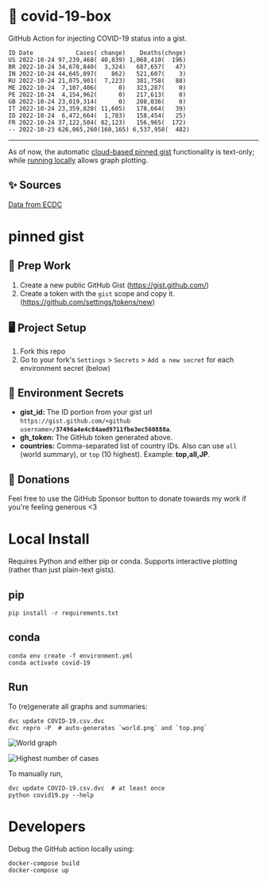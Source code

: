 # 🏥 covid-19-box

GitHub Action for injecting COVID-19 status into a gist.

```
ID Date            Cases( change)    Deaths(chnge)
US 2022-10-24 97,239,468( 40,839) 1,068,410(  196)
BR 2022-10-24 34,678,840(  3,324)   687,657(   47)
IN 2022-10-24 44,645,097(    862)   521,607(    3)
RU 2022-10-24 21,075,901(  7,223)   381,758(   88)
ME 2022-10-24  7,107,406(      0)   323,287(    0)
PE 2022-10-24  4,154,962(      0)   217,613(    0)
GB 2022-10-24 23,019,314(      0)   208,036(    0)
IT 2022-10-24 23,359,828( 11,605)   178,664(   39)
ID 2022-10-24  6,472,664(  1,703)   158,454(   25)
FR 2022-10-24 37,122,504( 82,123)   156,965(  172)
-- 2022-10-23 626,065,260(160,165) 6,537,958(  482)
```

---

As of now, the automatic [cloud-based pinned gist](#pinned-gist) functionality is text-only;
while [running locally](#local-install) allows graph plotting.

## ✨ Sources

[Data from ECDC](https://www.ecdc.europa.eu/en/publications-data/download-todays-data-geographic-distribution-covid-19-cases-worldwide)

# pinned gist

## 🎒 Prep Work
1. Create a new public GitHub Gist (https://gist.github.com/)
1. Create a token with the `gist` scope and copy it. (https://github.com/settings/tokens/new)

## 🖥 Project Setup
1. Fork this repo
1. Go to your fork's `Settings` > `Secrets` > `Add a new secret` for each environment secret (below)

## 🤫 Environment Secrets
- **gist_id:** The ID portion from your gist url `https://gist.github.com/<github username>/`**`37496a4e4c84aed9711fbe3ec560888a`**.
- **gh_token:** The GitHub token generated above.
- **countries:** Comma-separated list of country IDs. Also can use `all` (world summary), or `top` (10 highest). Example: **top,all,JP**.

## 💸 Donations

Feel free to use the GitHub Sponsor button to donate towards my work if you're feeling generous <3

# Local Install

Requires Python and either pip or conda. Supports interactive plotting (rather than just plain-text gists).

## pip

```
pip install -r requirements.txt
```

## conda

```
conda env create -f environment.yml
conda activate covid-19
```

## Run

To (re)generate all graphs and summaries:

```
dvc update COVID-19.csv.dvc
dvc repro -P  # auto-generates `world.png` and `top.png`
```

![World graph](world.png)

![Highest number of cases](top.png)

To manually run,

```
dvc update COVID-19.csv.dvc  # at least once
python covid19.py --help
```

# Developers

Debug the GitHub action locally using:

```
docker-compose build
docker-compose up
```
